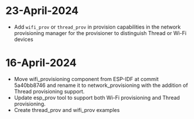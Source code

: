 # 23-April-2024

- Add `wifi_prov` or `thread_prov` in provision capabilities in the network provisioning manager for the provisioner to distinguish Thread or Wi-Fi devices

# 16-April-2024

- Move wifi_provisioning component from ESP-IDF at commit 5a40bb8746 and rename it to network_provisioning with the addition of Thread provisioning support.
- Update esp_prov tool to support both Wi-Fi provisioning and Thread provisioning.
- Create thread_prov and wifi_prov examples
